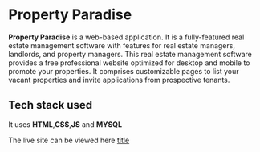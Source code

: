 # Property Paradise
**Property Paradise** is a web-based application.
It is a fully-featured real estate management software with features for real estate managers, landlords, and property managers.
This real estate management software provides a free professional website optimized for desktop and mobile to promote your properties.
It comprises customizable pages to list your vacant properties and invite applications from prospective tenants.

## Tech stack used
It uses **HTML**,**CSS**,**JS** and **MYSQL** 

The live site can be viewed here [title](www.paradise.infinityfreeapp.com/real/)
